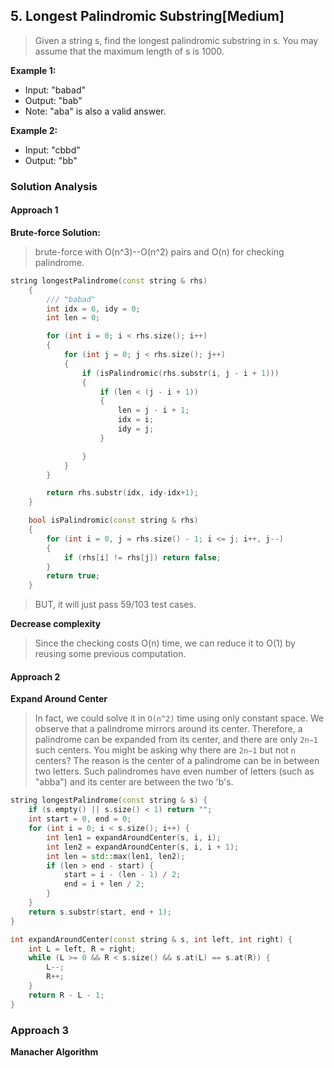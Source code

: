 ## 5. Longest Palindromic Substring[Medium]

>Given a string s, find the longest palindromic substring in s. You may assume that the maximum length of s is 1000.

**Example 1:**

- Input: "babad"
- Output: "bab"
- Note: "aba" is also a valid answer.

**Example 2:**

- Input: "cbbd"
- Output: "bb"

### Solution Analysis

#### Approach 1

**Brute-force Solution:**

> brute-force with O(n^3)--O(n^2) pairs and O(n) for checking palindrome.

```c++
string longestPalindrome(const string & rhs)
    {
        /// "babad"
        int idx = 0, idy = 0;
        int len = 0;

        for (int i = 0; i < rhs.size(); i++)
        {
            for (int j = 0; j < rhs.size(); j++)
            {
                if (isPalindromic(rhs.substr(i, j - i + 1)))
                {
                    if (len < (j - i + 1))
                    {
                        len = j - i + 1;
                        idx = i;
                        idy = j;
                    }

                }
            }
        }

        return rhs.substr(idx, idy-idx+1);
    }

    bool isPalindromic(const string & rhs)
    {
        for (int i = 0, j = rhs.size() - 1; i <= j; i++, j--)
        {
            if (rhs[i] != rhs[j]) return false;
        }
        return true;
    }
```
> BUT, it will just pass 59/103 test cases.

**Decrease complexity**

> Since the checking costs O(n) time, we can reduce it to O(1) by reusing some previous computation.

#### Approach 2
**Expand Around Center**

> In fact, we could solve it in `O(n^2)` time using only constant space.
> We observe that a palindrome mirrors around its center. Therefore, a palindrome can be expanded from its center, and there are only `2n−1` such centers.
> You might be asking why there are `2n−1` but not `n` centers? The reason is the center of a palindrome can be in between two letters. Such palindromes have even number of letters (such as "abba") and its center are between the two 'b's.

```c++
string longestPalindrome(const string & s) {
    if (s.empty() || s.size() < 1) return "";
    int start = 0, end = 0;
    for (int i = 0; i < s.size(); i++) {
        int len1 = expandAroundCenter(s, i, i);
        int len2 = expandAroundCenter(s, i, i + 1);
        int len = std::max(len1, len2);
        if (len > end - start) {
            start = i - (len - 1) / 2;
            end = i + len / 2;
        }
    }
    return s.substr(start, end + 1);
}

int expandAroundCenter(const string & s, int left, int right) {
    int L = left, R = right;
    while (L >= 0 && R < s.size() && s.at(L) == s.at(R)) {
        L--;
        R++;
    }
    return R - L - 1;
}
```

### Approach 3

**Manacher Algorithm**
